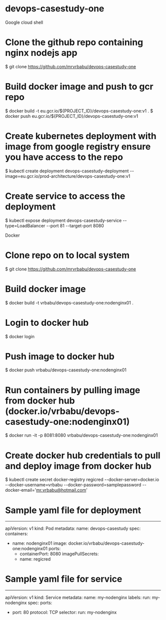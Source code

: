 # devops-casestudy-one
Google cloud shell

# Clone the github repo containing nginx nodejs app 
$ git clone https://github.com/mrvrbabu/devops-casestudy-one 

# Build docker image and push to gcr repo 
$ docker build -t eu.gcr.io/${PROJECT_ID}/devops-casestudy-one:v1 . 
$ docker push eu.gcr.io/${PROJECT_ID}/devops-casestudy-one:v1 


# Create kubernetes deployment with image from google registry ensure you have access to the repo 
$ kubectl create deployment devops-casestudy-deployment --image=eu.gcr.io/prod-architecture/devops-casestudy-one:v1

# Create service to access the deployment 
$ kubectl expose deployment devops-casestudy-service  --type=LoadBalancer --port 81 --target-port 8080



Docker 
# Clone repo on to local system 
$ git clone https://github.com/mrvrbabu/devops-casestudy-one 

# Build docker image 
$  docker build -t vrbabu/devops-casestudy-one:nodenginx01 .

# Login to docker hub 
$ docker login 

# Push image to docker hub 
$ docker push vrbabu/devops-casestudy-one:nodenginx01

# Run containers by pulling image from docker hub (docker.io/vrbabu/devops-casestudy-one:nodenginx01)
$ docker run -it -p 8081:8080 vrbabu/devops-casestudy-one:nodenginx01 

# Create docker hub credentials to pull and deploy image from docker hub 
$ kubectl create secret docker-registry regicred --docker-server=docker.io --docker-username=vrbabu --docker-password=samplepassword --docker-email='mr.vrbabu@hotmail.com'

# Sample yaml file for deployment 
---
apiVersion: v1
kind: Pod
metadata:
  name: devops-casestudy
spec:
  containers:
  - name: nodenginx01
    image: docker.io/vrbabu/devops-casestudy-one:nodenginx01
    ports:
    - containerPort: 8080
  imagePullSecrets:
    - name: regicred

# Sample yaml file for service 
---
apiVersion: v1
kind: Service
metadata:
  name: my-nodenginx
  labels:
    run: my-nodenginx
spec:
  ports:
  - port: 80
    protocol: TCP
  selector:
    run: my-nodenginx
    
